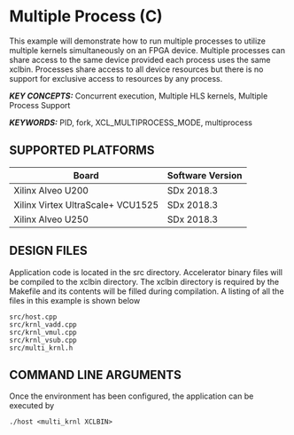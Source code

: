 Multiple Process (C)
======================

This example will demonstrate how to run multiple processes to utilize multiple kernels simultaneously on an FPGA device. Multiple processes can share access to the same device provided each process uses the same xclbin. Processes share access to all device resources but there is no support for exclusive access to resources by any process.

***KEY CONCEPTS:*** Concurrent execution, Multiple HLS kernels, Multiple Process Support

***KEYWORDS:*** PID, fork, XCL_MULTIPROCESS_MODE, multiprocess

## SUPPORTED PLATFORMS
Board | Software Version
------|-----------------
Xilinx Alveo U200|SDx 2018.3
Xilinx Virtex UltraScale+ VCU1525|SDx 2018.3
Xilinx Alveo U250|SDx 2018.3


##  DESIGN FILES
Application code is located in the src directory. Accelerator binary files will be compiled to the xclbin directory. The xclbin directory is required by the Makefile and its contents will be filled during compilation. A listing of all the files in this example is shown below

```
src/host.cpp
src/krnl_vadd.cpp
src/krnl_vmul.cpp
src/krnl_vsub.cpp
src/multi_krnl.h
```

##  COMMAND LINE ARGUMENTS
Once the environment has been configured, the application can be executed by
```
./host <multi_krnl XCLBIN>
```

